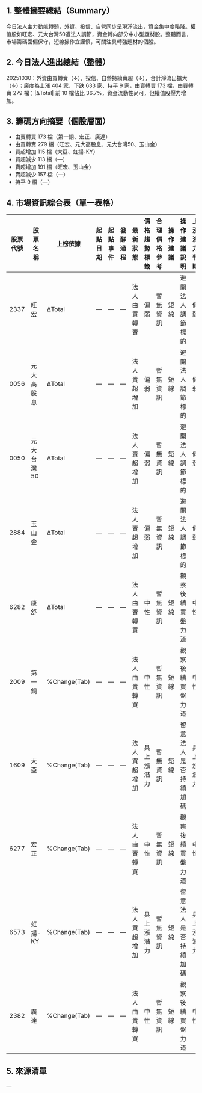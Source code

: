 ## 1. 整體摘要總結（Summary）
今日法人主力動能轉弱，外資、投信、自營同步呈現淨流出，資金集中度略降。權值股如旺宏、元大台灣50遭法人調節，資金轉向部分中小型題材股。整體而言，市場籌碼面偏保守，短線操作宜謹慎，可關注具轉強題材的個股。

## 2. 今日法人進出總結（整體）
20251030：外資由買轉賣（↓），投信、自營持續賣超（↓），合計淨流出擴大（↓）；廣度為上漲 404 家、下跌 633 家、持平 9 家，由賣轉買 173 檔，由買轉賣 279 檔；|ΔTotal| 前 10 檔佔比 36.7%，資金流動性尚可，但權值股壓力增加。

## 3. 籌碼方向摘要（個股層面）
- 由賣轉買 173 檔（第一銅、宏正、廣達）
- 由買轉賣 279 檔（旺宏、元大高股息、元大台灣50、玉山金）
- 買超增加 115 檔（大亞、虹揚-KY）
- 買超減少 113 檔（—）
- 賣超增加 191 檔（旺宏、玉山金）
- 賣超減少 157 檔（—）
- 持平 9 檔（—）

## 4. 市場資訊綜合表（單一表格）
| 股票代號 | 股票名稱 | 上榜依據 | 起點日期 | 起點事件 | 發酵過程 | 最新狀態 | 價格趨勢標籤 | 合理價格參考 | 操作建議 | 操作建議說明 | 上漲潛力判斷 | 資料來源SID |
|---|---|---|---|---|---|---|---|---|---|---|---|---|
| 2337 | 旺宏 | ΔTotal | — | — | — | 法人由買轉賣 | 偏弱 | 暫無資訊 | 短線 | 避開法人調節標的 | 偏弱 | — |
| 0056 | 元大高股息 | ΔTotal | — | — | — | 法人賣超增加 | 偏弱 | 暫無資訊 | 短線 | 避開法人調節標的 | 偏弱 | — |
| 0050 | 元大台灣50 | ΔTotal | — | — | — | 法人賣超增加 | 偏弱 | 暫無資訊 | 短線 | 避開法人調節標的 | 偏弱 | — |
| 2884 | 玉山金 | ΔTotal | — | — | — | 法人賣超增加 | 偏弱 | 暫無資訊 | 短線 | 避開法人調節標的 | 偏弱 | — |
| 6282 | 康舒 | ΔTotal | — | — | — | 法人由賣轉買 | 中性 | 暫無資訊 | 短線 | 觀察後續買盤力道 | 中性 | — |
| 2009 | 第一銅 | %Change(Tab) | — | — | — | 法人由賣轉買 | 中性 | 暫無資訊 | 短線 | 觀察後續買盤力道 | 中性 | — |
| 1609 | 大亞 | %Change(Tab) | — | — | — | 法人買超增加 | 具上漲潛力 | 暫無資訊 | 短線 | 留意法人是否持續加碼 | 具上漲潛力 | — |
| 6277 | 宏正 | %Change(Tab) | — | — | — | 法人由賣轉買 | 中性 | 暫無資訊 | 短線 | 觀察後續買盤力道 | 中性 | — |
| 6573 | 虹揚-KY | %Change(Tab) | — | — | — | 法人買超增加 | 具上漲潛力 | 暫無資訊 | 短線 | 留意法人是否持續加碼 | 具上漲潛力 | — |
| 2382 | 廣達 | %Change(Tab) | — | — | — | 法人由賣轉買 | 中性 | 暫無資訊 | 短線 | 觀察後續買盤力道 | 中性 | — |

## 5. 來源清單
—
